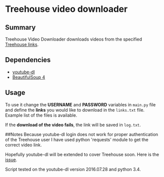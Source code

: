# Treehouse video downloader

## Summary
Treehouse Video Downloader downloads videos from the specified [Treehouse links](http://www.teamtreehouse.com).

## Dependencies
- [youtube-dl](https://rg3.github.io/youtube-dl/)
- [BeautifulSoup 4](https://www.crummy.com/software/BeautifulSoup/bs4/doc/)

## Usage
To use it change the **USERNAME** and **PASSWORD** variables in `main.py` file and define
the **links** you would like to download in the `links.txt` file. Example list of the files is available.

If the **download of the video fails**, the link will be saved in `log.txt`.

##Notes
Because youtube-dl login does not work for proper authentication of the Treehouse user I have used python 'requests' module to get the correct video link.

Hopefully youtube-dl will be extended to cover Treehouse soon. Here is the [issue](https://github.com/rg3/youtube-dl/issues/9836).

Script tested on the youtube-dl version 2016.07.28 and python 3.4.
